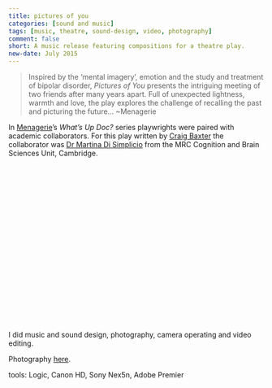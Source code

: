 ```yaml
---
title: pictures of you
categories: [sound and music]
tags: [music, theatre, sound-design, video, photography]
comment: false
short: A music release featuring compositions for a theatre play. 
new-date: July 2015
---
```

> Inspired by the ‘mental imagery’, emotion and the study and treatment of bipolar disorder, _Pictures of You_ presents the intriguing meeting of two friends after many years apart. Full of unexpected lightness, warmth and love, the play explores the challenge of recalling the past and picturing the future… ~Menagerie

In [Menagerie](http://www.menagerie.uk.com/)’s _What’s Up Doc?_ series playwrights were paired with academic collaborators. For this play written by [Craig Baxter](https://www.ice.cam.ac.uk/about-us/staff-profiles/tutor/craig-baxter) the collaborator was [Dr Martina Di Simplicio](http://www.neuroscience.cam.ac.uk/directory/profile.php?martidisi) from the MRC Cognition and Brain Sciences Unit, Cambridge.

<script src="https://fast.wistia.com/embed/medias/eu2lvrk8ll.jsonp" async></script><script src="https://fast.wistia.com/assets/external/E-v1.js" async></script><div class="wistia_responsive_padding" style="padding:56.25% 0 28px 0;position:relative;"><div class="wistia_responsive_wrapper" style="height:100%;left:0;position:absolute;top:0;width:100%;"><div class="wistia_embed wistia_async_eu2lvrk8ll videoFoam=true" style="height:100%;position:relative;width:100%">&nbsp;</div></div></div>

I did music and sound design, photography, camera operating and video editing.

Photography [here](https://www.flickr.com/photos/tedor/sets/72157656450130622).

tools: Logic, Canon HD, Sony Nex5n, Adobe Premier
